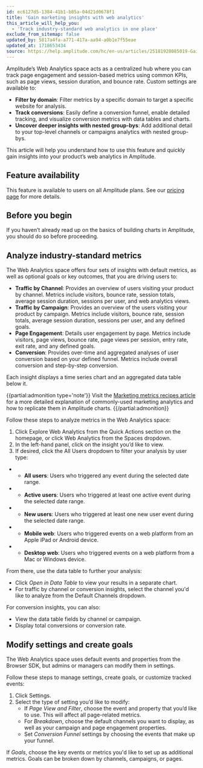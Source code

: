```yaml
---
id: ec6127d5-1384-41b1-b85a-04d21d0678f1
title: 'Gain marketing insights with web analytics'
this_article_will_help_you:
  - 'Track industry-standard web analytics in one place'
exclude_from_sitemap: false
updated_by: 5817a4fa-a771-417a-aa94-a0b1e7f55eae
updated_at: 1718653434
source: https://help.amplitude.com/hc/en-us/articles/25181928085019-Gain-marketing-insights-with-web-analytics
---
```

Amplitude’s Web Analytics space acts as a centralized hub where you can track page engagement and session-based metrics using common KPIs, such as page views, session duration, and bounce rate. Custom settings are available to:

- **Filter by domain**: Filter metrics by a specific domain to target a specific website for analysis.
- **Track conversions**: Easily define a conversion funnel, enable detailed tracking, and visualize conversion metrics with data tables and charts.
- **Uncover deeper insights with nested group-bys**: Add additional detail to your top-level channels or campaigns analytics with nested group-bys.

This article will help you understand how to use this feature and quickly gain insights into your product’s web analytics in Amplitude.

## Feature availability
This feature is available to users on all Amplitude plans. See our [pricing page](https://amplitude.com/pricing) for more details.

## Before you begin
If you haven’t already read up on the basics of building charts in Amplitude, you should do so before proceeding.

## Analyze industry-standard metrics
The Web Analytics space offers four sets of insights with default metrics, as well as optional goals or key outcomes, that you are driving users to:

- **Traffic by Channel**: Provides an overview of users visiting your product by channel. Metrics include visitors, bounce rate, session totals, average session duration, sessions per user, and web analytics views.
- **Traffic by Campaign**: Provides an overview of the users visiting your product by campaign. Metrics include visitors, bounce rate, session totals, average session duration, sessions per user, and any defined goals.
- **Page Engagement**: Details user engagement by page. Metrics include visitors, page views, bounce rate, page views per session, entry rate, exit rate, and any defined goals.
- **Conversion**: Provides over-time and aggregated analyses of user conversion based on your defined funnel. Metrics include overall conversion and step-by-step conversion.

Each insight displays a time series chart and an aggregated data table below it. 

{{partial:admonition type='note'}}
Visit the [Marketing metrics recipes article](https://help.amplitude.com/hc/en-us/articles/23990255180443-Marketing-metrics-recipes) for a more detailed explanation of commonly-used marketing analytics and how to replicate them in Amplitude charts.
{{/partial:admonition}}

Follow these steps to analyze metrics in the Web Analytics space:

1. Click Explore Web Analytics from the Quick Actions section on the homepage, or click Web Analytics from the Spaces dropdown.
2. In the left-hand panel, click on the insight you’d like to view.
3. If desired, click the All Users dropdown to filter your analysis by user type:
* * **All users**: Users who triggered any event during the selected date range.
* * **Active users**: Users who triggered at least one active event during the selected date range.
* * **New users**: Users who triggered at least one new user event during the selected date range.
* * **Mobile web**: Users who triggered events on a web platform from an Apple iPad or Android device.
* * **Desktop web**: Users who triggered events on a web platform from a Mac or Windows device.

From there, use the data table to further your analysis: 
- Click *Open in Data Table* to view your results in a separate chart.
- For traffic by channel or conversion insights, select the channel you'd like to analyze from the Default Channels dropdown.

For conversion insights, you can also:
- View the data table fields by channel or campaign.
- Display total conversions or conversion rate.

## Modify settings and create goals

The Web Analytics space uses default events and properties from the Browser SDK, but admins or managers can modify them in settings.

Follow these steps to manage settings, create goals, or customize tracked events:

1. Click Settings.
2. Select the type of setting you’d like to modify:
   * If *Page View and Filter*, choose the event and property that you’d like to use. This will affect all page-related metrics.
   * For *Breakdown*, choose the default channels you want to display, as well as your campaign and page engagement properties.
   * Set *Conversion Funnel* settings by choosing the events that make up your funnel.

If *Goals*, choose the key events or metrics you'd like to set up as additional metrics. Goals can be broken down by channels, campaigns, or pages.